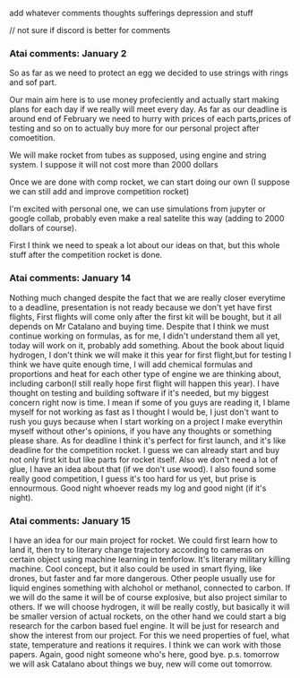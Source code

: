 add whatever comments thoughts sufferings depression and stuff

// not sure if discord is better for comments

### Atai comments: January 2
So as far as we need to protect an egg we decided to use strings with rings and sof part.

Our main aim here is to use money profeciently and actually start making plans for each day if we really will meet every day.
As far as our deadline is around end of February we need to hurry with prices of each parts,prices of testing and so on to actually buy more for our personal project after comoetition.

We will make rocket from tubes as supposed, using engine and string system. I suppose it will not cost more than 2000 dollars

Once we are done with comp rocket, we can start doing our own (I suppose we can still add and improve competition rocket)

I'm excited with personal one, we can use simulations from jupyter or google collab, probably even make a real satelite this way (adding to 2000 dollars of course).

First I think we need to speak a lot about our ideas on that, but this whole stuff after the competition rocket is done.

### Atai comments: January 14
Nothing much changed despite the fact that we are really closer everytime to a deadline, presentation is not ready because we don't yet have first flights, First flights will come only after the first kit will be bought, but it all depends on Mr Catalano and buying time. Despite that I think we must continue working on formulas, as for me, I didn't understand them all yet, today will work on it, probably add something. About the book about liquid hydrogen, I don't think we will make it this year for first flight,but for testing I think we have quite enough time, I will add chemical formulas and proportions and heat for each other type of engine we are thinking about, including carbon(I still really hope first flight will happen this year). I have thought on testing and building software if it's needed, but my biggest concern right now is time. I mean if some of you guys are reading it, I blame myself for not working as fast as I thought I would be, I just don't want to rush you guys because when I start working on a project I make everythin myself without other's opinions, if you have any thoughts or something please share. As for deadline I think it's perfect for first launch, and it's like deadline for the competition rocket. I guess we can already start and buy not only first kit but like parts for rocket itself. Also we don't need a lot of glue, I have an idea about that (if we don't use wood). I also found some really good competition, I guess it's too hard for us yet, but prise is ennourmous. Good night whoever reads my log and good night (if it's night).

### Atai comments: January 15
I have an idea for our main project for rocket. We could first learn how to land it, then try to literary change trajectory according to cameras on certain object using machine learning in tenforlow. It's literary military killing machine. Cool concept, but it also could be used in smart flying, like drones, but faster and far more dangerous. Other people usually use for liquid engines something with alchohol or methanol, connected to carbon. If we will do the same it will be of course explosive, but also project similar to others. If we will choose hydrogen, it will be really costly, but basically it will be smaller version of actual rockets, on the other hand we could start a big research for the carbon based fuel engine. It will be just for research and show the interest from our project. For this we need properties of fuel, what state, temperature and reations it requires. I think we can work with those papers. Again, good night someone who's here, good bye. p.s. tomorrow we will ask Catalano about things we buy, new will come out tomorrow.
